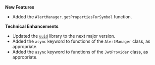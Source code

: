 **New Features**

* Added the `AlertManager.getPropertiesForSymbol` function.

**Technical Enhancements**

* Updated the [`uuid`](https://github.com/uuidjs/uuid) library to the next major version.
* Added the `async` keyword to functions of the `AlertManager` class, as appropriate.
* Added the `async` keyword to functions of the `JwtProvider` class, as appropriate.